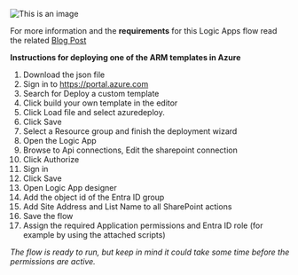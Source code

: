 ![This is an image](https://www.inthecloud247.com/wp-content/uploads/2022/01/Azure-Logic-Apps-GitHub01.png)

For more information and the **requirements** for this Logic Apps flow read the related [Blog Post](https://inthecloud247.com/revoke-user-access-in-case-of-an-emergency-with-a-single-click/)

**Instructions for deploying one of the ARM templates in Azure**

1. Download the json file
1. Sign in to https://portal.azure.com
1. Search for Deploy a custom template
1. Click build your own template in the editor
1. Click Load file and select azuredeploy.
1. Click Save
1. Select a Resource group and finish the deployment wizard
1. Open the Logic App
1. Browse to Api connections, Edit the sharepoint connection
1. Click Authorize
1. Sign in
1. Click Save
1. Open Logic App designer
1. Add the object id of the Entra ID group
1. Add Site Address and List Name to all SharePoint actions
1. Save the flow
1. Assign the required Application permissions and Entra ID role (for example by using the attached scripts)

*The flow is ready to run, but keep in mind it could take some time before the permissions are active.*
